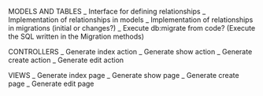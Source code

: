 MODELS AND TABLES
_ Interface for defining relationships
_ Implementation of relationships in models
_ Implementation of relationships in migrations (initial or changes?)
_ Execute db:migrate from code?  (Execute the SQL written in the Migration methods)

CONTROLLERS
_ Generate index action
_ Generate show action
_ Generate create action
_ Generate edit action

VIEWS
_ Generate index page
_ Generate show page
_ Generate create page
_ Generate edit page


